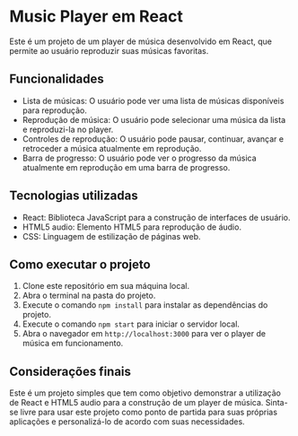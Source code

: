 # Music Player em React

Este é um projeto de um player de música desenvolvido em React, que permite ao usuário reproduzir suas músicas favoritas.

## Funcionalidades

-   Lista de músicas: O usuário pode ver uma lista de músicas disponíveis para reprodução.
-   Reprodução de música: O usuário pode selecionar uma música da lista e reproduzi-la no player.
-   Controles de reprodução: O usuário pode pausar, continuar, avançar e retroceder a música atualmente em reprodução.
-   Barra de progresso: O usuário pode ver o progresso da música atualmente em reprodução em uma barra de progresso.

## Tecnologias utilizadas

-   React: Biblioteca JavaScript para a construção de interfaces de usuário.
-   HTML5 audio: Elemento HTML5 para reprodução de áudio.
-   CSS: Linguagem de estilização de páginas web.

## Como executar o projeto

1.  Clone este repositório em sua máquina local.
2.  Abra o terminal na pasta do projeto.
3.  Execute o comando `npm install` para instalar as dependências do projeto.
4.  Execute o comando `npm start` para iniciar o servidor local.
5.  Abra o navegador em `http://localhost:3000` para ver o player de música em funcionamento.

## Considerações finais

Este é um projeto simples que tem como objetivo demonstrar a utilização de React e HTML5 audio para a construção de um player de música. Sinta-se livre para usar este projeto como ponto de partida para suas próprias aplicações e personalizá-lo de acordo com suas necessidades.
